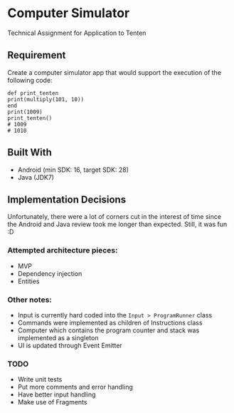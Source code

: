 # Computer Simulator
Technical Assignment for Application to Tenten

## Requirement
Create a computer simulator app that would support the execution of the following code:
```
def print_tenten
print(multiply(101, 10))
end
print(1009)
print_tenten()
# 1009 
# 1010
```

## Built With
* Android (min SDK: 16, target SDK: 28)
* Java (JDK7)

## Implementation Decisions
Unfortunately, there were a lot of corners cut 
in the interest of time since the Android and Java review 
took me longer than expected.
Still, it was fun :D

### Attempted architecture pieces:
* MVP
* Dependency injection
* Entities

### Other notes:
* Input is currently hard coded into the ```Input > ProgramRunner``` class
* Commands were implemented as children of Instructions class 
* Computer which contains the program counter and stack was implemented as a singleton
* UI is updated through Event Emitter

### TODO
* Write unit tests
* Put more comments and error handling
* Have better input handling
* Make use of Fragments
